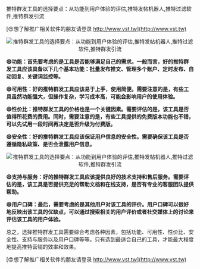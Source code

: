 推特群发工具的选择要点：从功能到用户体验的评估,推特发帖机器人,推特过滤软件,推特群发引流

[😍想了解推广相关软件的朋友请登录 http://www.vst.tw](http://www.vst.tw)

 <center><img src="https://vst.tw/MP4/tuiguang/png/7.png" alt="推特群发工具的选择要点：从功能到用户体验的评估,推特发帖机器人,推特过滤软件,推特群发引流"></center>

**😄功能：首先要考虑的是工具是否能够满足自己的需求。一般而言，好的推特群发工具应该具备以下几个基本功能：批量发布推文、管理多个账户、定时发布、自动回复、关键词监控等。**

**😄可用性：好的推特群发工具应该易于上手，使用简便。需要注意的是，有些工具虽然功能强大，但操作复杂，学习成本高，可能会影响用户的使用体验。**

**😄性价比：推特群发工具的价格也是一个关键因素。需要评估的是，该工具是否值得所花费的费用。同时，需要注意的是，有些工具提供的免费版本功能也不错，可以先试用一段时间再决定是否升级为付费版。**

**😄安全性：好的推特群发工具应该保证用户信息的安全性。需要确保该工具是否遵循隐私政策、是否会泄露用户信息。**

 <center><img src="https://vst.tw/MP4/tuiguang/png/1.png" alt="推特群发工具的选择要点：从功能到用户体验的评估,推特发帖机器人,推特过滤软件,推特群发引流"></center>

**😄支持与服务：好的推特群发工具应该提供良好的技术支持和售后服务。需要评估的是，该工具是否提供充足的帮助文档和在线支持，是否有专业的客服团队提供帮助。**

**😄用户口碑：最后，需要考虑的是其他用户对该工具的评价。用户口碑可以很好地反映出该工具的优缺点，可以通过搜索相关的用户评价或者社交媒体上的讨论来评估该工具的用户体验。**

总之，选择推特群发工具需要综合考虑各种因素，包括功能、可用性、性价比、安全性、支持与服务以及用户口碑等等。只有选到最适合自己的工具，才能最大程度地提高推特营销的效率和效果。

[😍想了解推广相关软件的朋友请登录 http://www.vst.tw](http://www.vst.tw)



